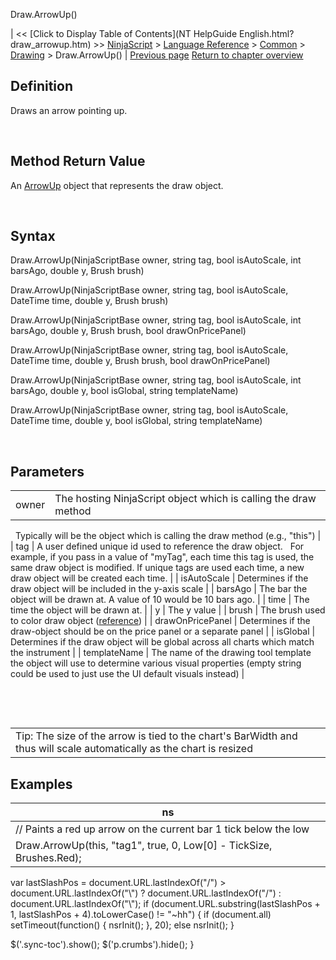 ﻿










 


Draw.ArrowUp()







| &lt;&lt; [Click to Display Table of Contents](NT HelpGuide English.html?draw_arrowup.htm) &gt;&gt;
 [NinjaScript](ninjascript.htm) &gt; [Language Reference](language_reference_wip.htm) &gt; [Common](common.htm) &gt; [Drawing](drawing.htm) &gt;
Draw.ArrowUp() | [Previous page](arrowline.htm)
[Return to chapter overview](drawing.htm)










Definition
----------


Draws an arrow pointing up.


 


Method Return Value
-------------------


An [ArrowUp](arrowup.htm) object that represents the draw object.


 


Syntax
------


Draw.ArrowUp(NinjaScriptBase owner, string tag, bool isAutoScale, int barsAgo, double y, Brush brush)  

Draw.ArrowUp(NinjaScriptBase owner, string tag, bool isAutoScale, DateTime time, double y, Brush brush)  

Draw.ArrowUp(NinjaScriptBase owner, string tag, bool isAutoScale, int barsAgo, double y, Brush brush, bool drawOnPricePanel)  

Draw.ArrowUp(NinjaScriptBase owner, string tag, bool isAutoScale, DateTime time, double y, Brush brush, bool drawOnPricePanel)  

Draw.ArrowUp(NinjaScriptBase owner, string tag, bool isAutoScale, int barsAgo, double y, bool isGlobal, string templateName)  

Draw.ArrowUp(NinjaScriptBase owner, string tag, bool isAutoScale, DateTime time, double y, bool isGlobal, string templateName)


 


Parameters
----------




|  |  |
| --- | --- |
| owner | The hosting NinjaScript object which is calling the draw method
 
Typically will be the object which is calling the draw method (e.g., "this") |
| tag | A user defined unique id used to reference the draw object. 
 
For example, if you pass in a value of "myTag", each time this tag is used, the same draw object is modified. If unique tags are used each time, a new draw object will be created each time. |
| isAutoScale | Determines if the draw object will be included in the y-axis scale |
| barsAgo | The bar the object will be drawn at. A value of 10 would be 10 bars ago. |
| time | The time the object will be drawn at. |
| y | The y value |
| brush | The brush used to color draw object ([reference](https://msdn.microsoft.com/en-us/library/system.windows.media.brushes%28v=vs.110%29.aspx)) |
| drawOnPricePanel | Determines if the draw-object should be on the price panel or a separate panel |
| isGlobal | Determines if the draw object will be global across all charts which match the instrument |
| templateName | The name of the drawing tool template the object will use to determine various visual properties (empty string could be used to just use the UI default visuals instead) |



 


 




|  |
| --- |
| Tip: The size of the arrow is tied to the chart's BarWidth and thus will scale automatically as the chart is resized                          |





Examples
--------




| ns |
| --- |
| // Paints a red up arrow on the current bar 1 tick below the low
Draw.ArrowUp(this, "tag1", true, 0, Low[0] - TickSize, Brushes.Red); |






 
 var lastSlashPos = document.URL.lastIndexOf("/") &gt; document.URL.lastIndexOf("\\") ? document.URL.lastIndexOf("/") : document.URL.lastIndexOf("\\");
 if (document.URL.substring(lastSlashPos + 1, lastSlashPos + 4).toLowerCase() != "~hh") {
 if (document.all) setTimeout(function() {
 nsrInit();
 }, 20);
 else nsrInit();
 }
 
 
 $('.sync-toc').show();
 $('p.crumbs').hide();
 }
 
 
 



